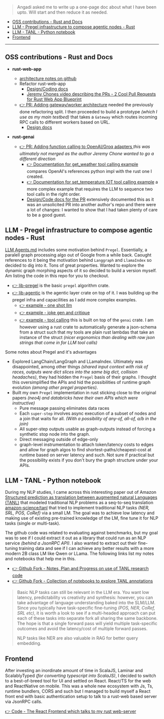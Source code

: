 > Angadi asked me to write up a one-page doc about what I have been upto. Will start and then reduce it as needed.

<!-- TOC -->

- [OSS contributions - Rust and Docs](#oss-contributions---rust-and-docs)
- [LLM - Pregel infrastructure to compose agentic nodes - Rust](#llm---pregel-infrastructure-to-compose-agentic-nodes---rust)
- [LLM - TANL - Python notebook](#llm---tanl---python-notebook)
- [Frontend](#frontend)

<!-- /TOC -->
---

## OSS contributions - Rust and Docs

  - **rust-web-app** 
    - [architecture notes on github](https://github.com/vamsi-juvvi/rust-web-app/tree/main/docs/00_base-rust-web-app)
    - Refactor rust-web-app
      - [Design/Coding docs](https://github.com/vamsi-juvvi/rust-web-app/tree/main/docs/01_refactor_lib_rpc_lib_web)
      - [Jeremy Chones video describing the PRs - 2 Cool Pull Requests for Rust Web App Blueprint](https://www.youtube.com/watch?v=MHwpSZA2uNA) 
    - [👉 PR: Adding gateway/worker architecture](https://github.com/vamsi-juvvi/rust-web-app/pull/1) needed the previously done refactoring split. I then proceeded to build a prototype _(which I use as my main testbed)_ that takes a `Gateway` which routes incoming RPC calls to different workers based on URL.
      - [Design docs](https://github.com/vamsi-juvvi/rust-web-app/tree/main/docs/02_worker_architecture)

 - **rust-genai**
   - [👉 PR: Adding function calling to OpenAI/Groq adapters ](https://github.com/vamsi-juvvi/rust-genai/pull/1) _this was ultimately not merged as the author Jeremy Chone wanted to go a different direction_
     - [👉 Documentation for get_weather tool calling example](https://github.com/vamsi-juvvi/rust-genai/blob/function_calling_openai/docs/add-function-calling/c06-code-and-traces.md) compares OpenAI's references python impl with the rust one I created.
     - [👉 Documentation for set_temperature IOT tool calling example](https://github.com/vamsi-juvvi/rust-genai/blob/function_calling_openai/docs/add-function-calling/c07-code-and-traces.md) a more complex example that requires the LLM to sequence two tool calls in the right order.
     - [Design/Code docs for the PR](https://github.com/vamsi-juvvi/rust-genai/blob/function_calling_openai/docs/add-function-calling/0-AddingFunctionCallingToGenAI.md) extensively documented this as it was an unsolicited PR into another author's repo and there were a lot of changes: I wanted to show that I had taken plenty of care to be a good guest.


## LLM - Pregel infrastructure to compose agentic nodes - Rust

 [LLM Agents.md](./LLM/LLM_Agents.md) includes some motivation behind `Pregel`. Essentially, a paralell graph processing algo out of Google from a while back. Caought references to it being the motivation behind `Langgraph` and `LlamaIndex` so decided to dig into it. Tons of great properties. Wanted to explore the dynamic graph morphing aspects of it so decided to build a version myself. Am listing the code in this repo for you to checkout.

  - [👉 lib-pregel](./Rust/agentic/lib-pregel/) is the basic `pregel` algorithm crate.
  - [👉 lib-agentic](./Rust/agentic/lib-agentic/) is the agentic layer crate on top of it. I was building up the pregel infra and capacilities as I add more complex examples.
    - [👉 example - one shot llm](./Rust/agentic/lib-agentic/examples/01_one_shot_llm.rs)
    - [👉 example - joke gen and critique](./Rust/agentic/lib-agentic/examples/02_joke_gen_and_critique.rs)
    - [👉 example - tool calling](./Rust/agentic/lib-agentic/examples/03_tool_calling.rs) this is built on top of the `genai` crate. I am however using a rust crate to automatically generate a json-schema from a struct such that my tools are plain rust lambdas that take an instance of the struct _(nicer ergonomics than dealing with raw json strings that come in for LLM tool calls)_   

Some notes about Pregel and it's advantages
  
   - Explored LangChain/LangGraph and LLamaIndex. Ultimately was disappointed, among other things _(shared input context with risk of races, outputs were dict slices into the same big dict, collision headaches)_, they had hidden the `Pregel` basis of their graphs. I thought this oversimplified the APIs and hid the possibilities of runtime graph evolution _(among other pregel properties)_.
   - Built my own `Pregel` implementation in rust sticking close to the original papers _(neo4j and databricks have their own APIs which were instructive)_
     - Pure message passing eliminates data races
     - Each `super-step` involves async execution of a subset of nodes and a join that waits for all. _(With a possibility of any-of, all-of, a/b in the join)_
     - All super-step outputs usable as graph-outputs instead of forcing a synthetic stop node into the graph.
     - Direct messaging outside of edge-only
     - graph-level instrumentation to attach token/latency costs to edges and allow for graph algos to find shortest-paths/cheapest-cost at runtime based on server latency and such. Not sure if practical but the possibility exists if you don't bury the graph structure under your APIs.

## LLM - TANL - Python notebook

During my NLP studies, I came across this interesting paper out of Amazon [Structured prediction as translation between augmented natural Languages (TANL)](https://arxiv.org/pdf/2101.05779) that modeled traditional NLP problems as a seq-to-seq translation [amazon-science/tanl](https://github.com/amazon-science/tanl) that tried to implement traditional NLP tasks _(NER, SRL, POS, CoRef)_ via a small LM. The goal was to achieve low latency and making use of existing pre-trained knowledge of the LM, fine tune it for NLP tasks (single or multi-task).

The github code was related to evaluating against benchmarks, but my goal was to see if I could extract it out as a library that could run as an NLP service _(behind a JsonRPC API)_. I also wanted to extract out their fine-tuning training data and see if I can achieve any better results with a more modern 2B class LM like Qwen or LLama. The following links list my notes and notebooks that help me in this.

 - [👉 Github Fork - Notes, Plan and Progress on use of TANL research code](https://github.com/vamsi-juvvi/tanl/blob/main/notebooks/TANL.md)
 - [👉 Github Fork - Collection of notebooks to explore TANL annotations](https://github.com/vamsi-juvvi/tanl/tree/main/notebooks)

>Basic NLP tasks can still be relevant in the LLM era. You want low latency, predictability vs creativity and synthesis: however, you can take advantage of language understanding baked into the SLM/LLM. Since you typically have task-specific fine-tuning _(POS, NER, CoRef, SRL etc)_, it is worth a look to see if a multi-headed approach can put each of these tasks into separate fork all sharing the same backbone. The hope is that a single forward pass will yield multiple task-specific outcomes and avoid the latency/cost of multiple forward passes.
>
> NLP tasks like NER are also valuable in RAG for better query embedding.


## Frontend

After investing an inordinate amount of time in ScalaJS, Laminar and ScalablyTyped _(for converting typescript into ScalaJS)_, I decided to switch to a best-of-breed tool for UI and settled on React. React/TS for the web and ReactNative on mobile. This was a whole new ecosystem with Js, Ts, runtime bundlers, CORS and such but I managed to build myself a React front end with basic authentication setup to talk to a rust-web based server via JsonRPC calls. 

[👉 Code - The React Frontend which talks to my rust web-server](./React/frontend/)